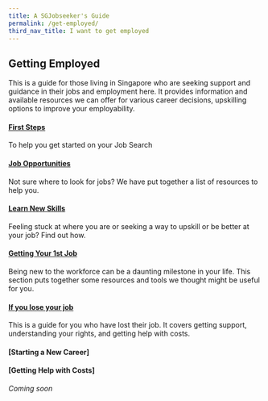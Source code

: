 ```yaml
---
title: A SGJobseeker's Guide
permalink: /get-employed/
third_nav_title: I want to get employed
---
```


## Getting Employed
This is a guide for those living in Singapore who are seeking support and guidance in their jobs and employment here. It provides information and available resources we can offer for various career decisions, upskilling options to improve your employability. 

#### [First Steps](/first-steps/)

To help you get started on your Job Search

#### [Job Opportunities](/opportunities/)

Not sure where to look for jobs? We have put together a list of resources to help you.

#### [Learn New Skills](/learn-new-skills/)

Feeling stuck at where you are or seeking a way to upskill or be better at your job? Find out how.

#### [Getting Your 1st Job](/first-job/starter-pack/)

Being new to the workforce can be a daunting milestone in your life. This section puts together some resources and tools we thought might be useful for you.

#### [If you lose your job](/get-employed/lost-job/)
This is a guide for you who have lost their job. It covers getting support, understanding your rights, and getting help with costs. 

#### [Starting a New Career]


#### [Getting Help with Costs]
<em>Coming soon</em>
